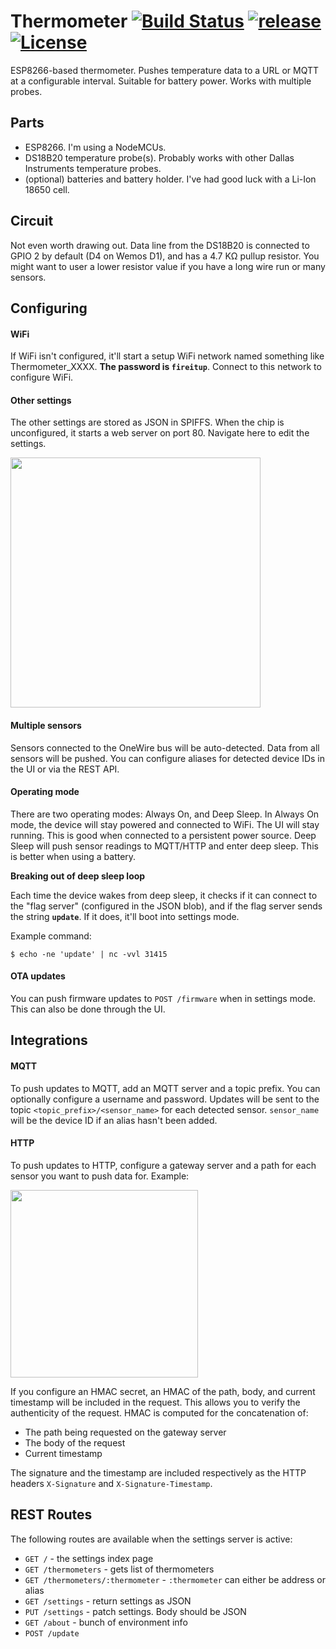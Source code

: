 # Thermometer [![Build Status](https://travis-ci.org/sidoh/esp8266_thermometer.svg?branch=master)](https://travis-ci.org/sidoh/esp8266_thermometer) [![release](https://github-release-version.herokuapp.com/github/sidoh/esp8266_thermometer/release.svg?style=flat)](https://github.com/sidoh/esp8266_thermometer/releases/latest) [![License][shield-license]][info-license]

ESP8266-based thermometer. Pushes temperature data to a URL or MQTT at a configurable interval. Suitable for battery power.  Works with multiple probes.

## Parts

* ESP8266. I'm using a NodeMCUs.
* DS18B20 temperature probe(s). Probably works with other Dallas Instruments temperature probes.
* (optional) batteries and battery holder. I've had good luck with a Li-Ion 18650 cell.

## Circuit

Not even worth drawing out. Data line from the DS18B20 is connected to GPIO 2 by default (D4 on Wemos D1), and has a 4.7 KΩ pullup resistor.  You might want to user a lower resistor value if you have a long wire run or many sensors.

## Configuring

#### WiFi

If WiFi isn't configured, it'll start a setup WiFi network named something like Thermometer_XXXX. **The password is `fireitup`**. Connect to this network to configure WiFi.

#### Other settings

The other settings are stored as JSON in SPIFFS. When the chip is unconfigured, it starts a web server on port 80. Navigate here to edit the settings.

<img src="https://imgur.com/ZyHefLa.png" width="400" />

#### Multiple sensors

Sensors connected to the OneWire bus will be auto-detected.  Data from all sensors will be pushed.  You can configure aliases for detected device IDs in the UI or via the REST API.

#### Operating mode

There are two operating modes: Always On, and Deep Sleep.  In Always On mode, the device will stay powered and connected to WiFi.  The UI will stay running.  This is good when connected to a persistent power source.  Deep Sleep will push sensor readings to MQTT/HTTP and enter deep sleep.  This is better when using a battery.

**Breaking out of deep sleep loop**

Each time the device wakes from deep sleep, it checks if it can connect to the "flag server" (configured in the JSON blob), and if the flag server sends the string **`update`**.  If it does, it'll boot into settings mode. 

Example command:

```
$ echo -ne 'update' | nc -vvl 31415
```

#### OTA updates

You can push firmware updates to `POST /firmware` when in settings mode.  This can also be done through the UI.

## Integrations

#### MQTT

To push updates to MQTT, add an MQTT server and a topic prefix.  You can optionally configure a username and password.  Updates will be sent to the topic `<topic_prefix>/<sensor_name>` for each detected sensor.  `sensor_name` will be the device ID if an alias hasn't been added.

#### HTTP

To push updates to HTTP, configure a gateway server and a path for each sensor you want to push data for.  Example:

<img src="https://imgur.com/VDvCJmk.png" width="300" />

If you configure an HMAC secret, an HMAC of the path, body, and current timestamp will be included in the request.  This allows you to verify the authenticity of the request.  HMAC is computed for the concatenation of:

* The path being requested on the gateway server
* The body of the request
* Current timestamp

The signature and the timestamp are included respectively as the HTTP headers `X-Signature` and `X-Signature-Timestamp`.

## REST Routes

The following routes are available when the settings server is active:

* `GET /` - the settings index page
* `GET /thermometers` - gets list of thermometers 
* `GET /thermometers/:thermometer` - `:thermometer` can either be address or alias
* `GET /settings` - return settings as JSON
* `PUT /settings` - patch settings.  Body should be JSON
* `GET /about` - bunch of environment info
* `POST /update`

[info-license]:   https://github.com/sidoh/esp8266_thermometer/blob/master/LICENSE
[shield-license]: https://img.shields.io/badge/license-MIT-blue.svg
